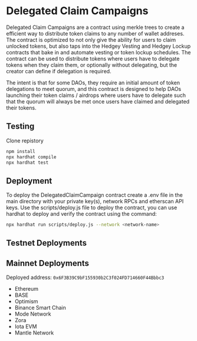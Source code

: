 # Delegated Claim Campaigns

Delegated Claim Campaigns are a contract using merkle trees to create a efficient way to distribute token claims to any number of wallet addreses. The contract is optimized to not only give the ability for users to claim unlocked tokens, but also taps into the Hedgey Vesting and Hedgey Lockup contracts that bake in and automate vesting or token lockup schedules. The contract can be used to distribute tokens where users have to delegate tokens when they claim them, or optionally without delegating, but the creator can define if delegation is required. 

The intent is that for some DAOs, they require an initial amount of token delegations to meet quorum, and this contract is designed to help DAOs launching their token claims / airdrops where users have to delegate such that the quorum will always be met once users have claimed and delegated their tokens. 

## Testing

Clone repistory

``` bash
npm install
npx hardhat compile
npx hardhat test
```

## Deployment
To deploy the DelegatedClaimCampaign contract create a .env file in the main directory with your private key(s), network RPCs and etherscan API keys. Use the scripts/deploy.js file to deploy the contract, you can use hardhat to deploy and verify the contract using the command: 

``` bash
npx hardhat run scripts/deploy.js --network <network-name>
```

## Testnet Deployments
  


## Mainnet Deployments

Deployed address: `0x6F3B39C9bF155930b2C3f024FD714660F44Bbbc3`   
- Ethereum
- BASE
- Optimism
- Binance Smart Chain
- Mode Network
- Zora
- Iota EVM
- Mantle Network
